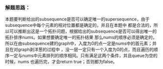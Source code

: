 ### 解题思路：
本题要判断给出的subsequence是否可以确定唯一的supersequence，由于subsequence中每个元素的相对位置都是确定的，并且在本题中
都是合法的，所以可以推断出这是一个拓扑问题，根据给出的subsequence是否可以得出唯一的拓扑排序nums。如果想要确定唯一的拓扑结果
那么nums的顺序必须是确定的，所以在由subsequence建的graph中，入度为0的点一定是nums中的首元素；并且在对graph剥洋葱的过程中
，没一层一定只有一个入度为0的点，而且遍历的顺序一定与nums中元素排列的顺序相同。只有满足这两个条件，并且queue为空的时候，nums
也遍历完，才会return true；否则都为false。